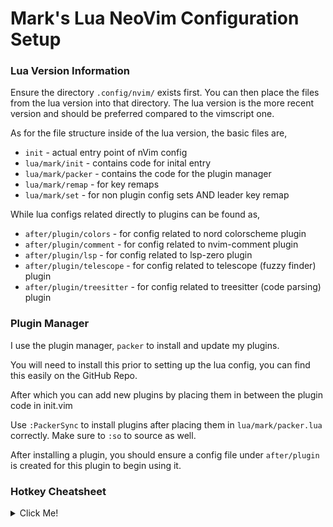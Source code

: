 # Mark's Lua NeoVim Configuration Setup

### Lua Version Information
Ensure the directory `.config/nvim/` exists first.
You can then place the files from the lua version into that directory.
The lua version is the more recent version and should be preferred compared to the vimscript one.


As for the file structure inside of the lua version, the basic files are,
* `init` - actual entry point of nVim config
* `lua/mark/init` - contains code for inital entry 
* `lua/mark/packer` - contains the code for the plugin manager 
* `lua/mark/remap` - for key remaps 
* `lua/mark/set` - for non plugin config sets AND leader key remap

While lua configs related directly to plugins can be found as,
* `after/plugin/colors` - for config related to nord colorscheme plugin
* `after/plugin/comment` - for config related to nvim-comment plugin
* `after/plugin/lsp` - for config related to lsp-zero plugin
* `after/plugin/telescope` - for config related to telescope (fuzzy finder) plugin
* `after/plugin/treesitter` - for config related to treesitter (code parsing) plugin


### Plugin Manager
I use the plugin manager, `packer` to install and update my plugins.

You will need to install this prior to setting up the lua config, you can find this easily on the GitHub Repo.

After which you can add new plugins by placing them in between the 
plugin code in init.vim

Use ```:PackerSync``` to install plugins after placing them in `lua/mark/packer.lua` correctly. Make sure to ```:so``` to source as well.

After installing a plugin, you should ensure a config file under `after/plugin` is created for this plugin to begin using it.


### Hotkey Cheatsheet
<details>
<summary>Click Me!</summary>
<kbd>SPACE</kbd> - Leader Key

<kbd>LEADER</kbd> + <kbd>p</kbd>  + <kbd>v</kbd>  - Used to get into NetRW (nVim file browser)

<kbd>LEADER</kbd> + <kbd>p</kbd>  + <kbd>f</kbd>  - General File Search via Telescope Fuzzy Finder
</details>
